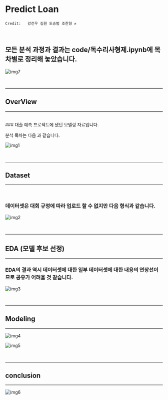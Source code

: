 # Predict Loan


```
Credit:   강건우 김원 도승범 조찬형 ✊
```


<br>


## 모든 분석 과정과 결과는 code/독수리사형제.ipynb에 목차별로 정리해 놓았습니다.

![img7](/src/7.png)


<br>


----
## OverView
----
<br>
### 대출 예측 프로젝트에 됐던 모델링 자료입니다. 

분석 목차는 다음 과 같습니다.

![img1](/src/1.png)

<br>



----
## Dataset
-----
<br>

### 데이터셋은 대회 규정에 따라 업로드 할 수 없지만 다음 형식과 같습니다. 


![img2](/src/2.png)

<br>


-----

## EDA (모델 후보 선정)   
---

### EDA의 결과 역시 데이터셋에 대한 일부 데이터셋에 대한 내용의 연장선이므로 공유가 어려울 것 같습니다.


![img3](/src/3.png)


<br>


-----

## Modeling   
---

![img4](/src/4.png)

![img5](/src/5.png)

<br>

-----

## conclusion
---

![img6](/src/6.png)
